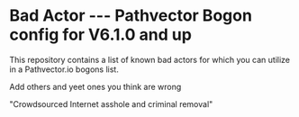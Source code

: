 # Bad Actor --- Pathvector Bogon config for V6.1.0 and up
This repository contains a list of known bad actors for which you can 
utilize in a Pathvector.io bogons list. 

Add others and yeet ones you think are wrong

"Crowdsourced Internet asshole and criminal removal"

